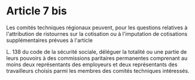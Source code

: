# Article 7 bis

Les comités techniques régionaux peuvent, pour les questions relatives à l'attribution de ristournes sur la cotisation ou à l'imputation de cotisations supplémentaires prévues à l'article

L. 138 du code de la sécurité sociale, déléguer la totalité ou une partie de leurs pouvoirs à des commissions paritaires permanentes comprenant au moins deux représentants des employeurs et deux représentants des travailleurs choisis parmi les membres des comités techniques intéressés.
